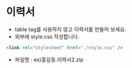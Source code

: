 # 이력서
- table tag를 사용하지 않고 이력서를 만들어 보세요.
- 외부에 style.css 작성합니다.
```HTML
<link rel="stylesheet" href="./style.css" />
```
- 파일명 : ex)홍길동.이력서2.zip
